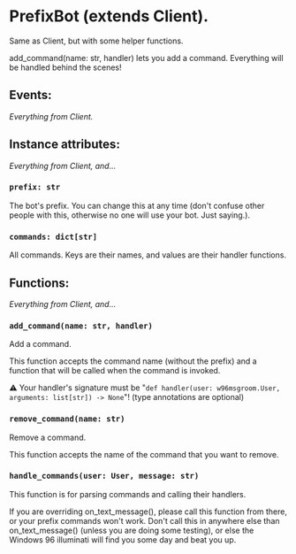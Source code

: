 # PrefixBot (extends Client).
Same as Client, but with some helper functions.

add_command(name: str, handler) lets you add a command. Everything will be handled behind the scenes!

## Events:
*Everything from Client.*

## Instance attributes:
*Everything from Client, and...*

### `prefix: str`
The bot's prefix. You can change this at any time (don't confuse other people with this, otherwise no one will use your bot. Just saying.).

### `commands: dict[str]`
All commands. Keys are their names, and values are their handler functions.

## Functions:
*Everything from Client, and...*

### `add_command(name: str, handler)`
Add a command.

This function accepts the command name (without the prefix) and a function that will be called when the command is invoked.

⚠️ Your handler's signature must be "`def handler(user: w96msgroom.User, arguments: list[str]) -> None`"! (type annotations are optional)

### `remove_command(name: str)`
Remove a command.

This function accepts the name of the command that you want to remove.

### `handle_commands(user: User, message: str)`
This function is for parsing commands and calling their handlers.

If you are overriding on_text_message(), please call this function from there,
or your prefix commands won't work. Don't call this in anywhere else than on_text_message()
(unless you are doing some testing), or else the Windows 96 illuminati will find you some day and beat you up.